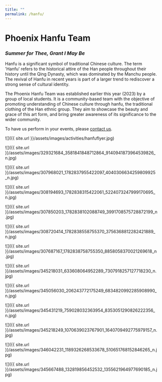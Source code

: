 ```yaml
---
title: ""
permalink: /hanfu/
---
```


# Phoenix Hanfu Team

### *Summer for Thee, Grant I May Be*

Hanfu is a significant symbol of traditional Chinese culture. The term 'Hanfu' refers to the historical attire of the Han people throughout their history until the Qing Dynasty, which was dominated by the Manchu people. The revival of Hanfu in recent years is part of a larger trend to rediscover a strong sense of cultural identity.

The Phoenix Hanfu Team was established earlier this year (2023) by a group of local students. It is a community-based team with the objective of promoting understanding of Chinese culture through hanfu, the traditional clothing of the Han ethnic group. They aim to showcase the beauty and grace of this art form, and bring greater awareness of its significance to the wider community. 

To have us perform in your events, please [contact us](http://pdxchinese.org/contact/).

![]({{ site.url }}/assets/images/activities/hanfuflyer.jpg)

![]({{ site.url }}/assets/images/329321684_3581841848712864_9140941873964539826_n.jpg)

![]({{ site.url }}/assets/images/307968021_1782837955422097_4040306634259809925_n.jpg)

![]({{ site.url }}/assets/images/308194693_1782838315422061_5224073247999170695_n.jpg)

![]({{ site.url }}/assets/images/307850203_1782838102088749_3991708575728872199_n.jpg)

![]({{ site.url }}/assets/images/308720414_1782838558755370_3756368812282421889_n.jpg)

![]({{ site.url }}/assets/images/307687167_1782838758755350_8858058370021269618_n.jpg)

![]({{ site.url }}/assets/images/345218031_633608064952289_7307918257127718230_n.jpg)

![]({{ site.url }}/assets/images/345056030_206243772175249_6834820992285908990_n.jpg)

![]({{ site.url }}/assets/images/345431219_759028032363954_8353051290826222356_n.jpg)

![]({{ site.url }}/assets/images/345218249_1070639023767901_1640709492775979157_n.jpg)

![]({{ site.url }}/assets/images/346042231_1189326268533678_510651768152846265_n.jpg)

![]({{ site.url }}/assets/images/345667488_132819856452532_1355621964977690185_n.jpg)
